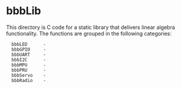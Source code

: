 
bbbLib
======

This directory is C code for a static library that delivers linear 
algebra functionality.  The functions are grouped in the following 
categories:

      bbbLED      - 
      bbbGPIO     - 
      bbbUART     - 
      bbbI2C      -
      bbbMPU      - 
      bbbPRU      - 
      bbbServo    -
      bbbRadio    - 



